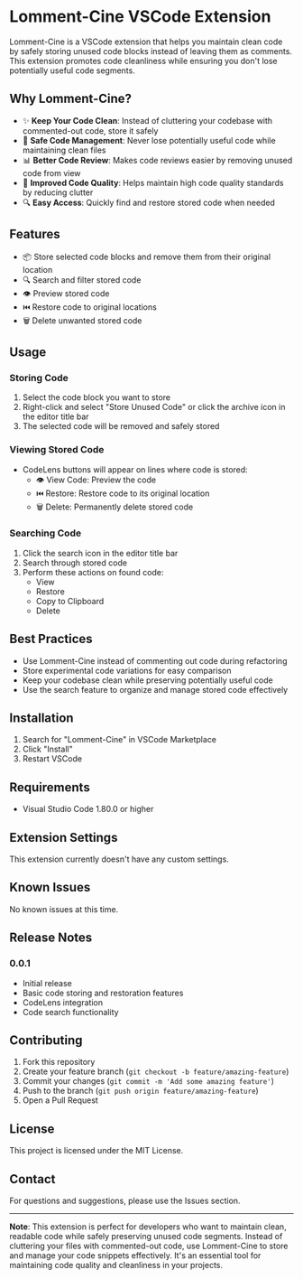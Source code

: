 # Lomment-Cine VSCode Extension

Lomment-Cine is a VSCode extension that helps you maintain clean code by safely storing unused code blocks instead of leaving them as comments. This extension promotes code cleanliness while ensuring you don't lose potentially useful code segments.

## Why Lomment-Cine?

- ✨ **Keep Your Code Clean**: Instead of cluttering your codebase with commented-out code, store it safely
- 🔄 **Safe Code Management**: Never lose potentially useful code while maintaining clean files
- 📊 **Better Code Review**: Makes code reviews easier by removing unused code from view
- 🎯 **Improved Code Quality**: Helps maintain high code quality standards by reducing clutter
- 🔍 **Easy Access**: Quickly find and restore stored code when needed

## Features

- 📦 Store selected code blocks and remove them from their original location
- 🔍 Search and filter stored code
- 👁️ Preview stored code
- ⏮️ Restore code to original locations
- 🗑️ Delete unwanted stored code

## Usage

### Storing Code

1. Select the code block you want to store
2. Right-click and select "Store Unused Code" or click the archive icon in the editor title bar
3. The selected code will be removed and safely stored

### Viewing Stored Code

- CodeLens buttons will appear on lines where code is stored:
  - 👁️ View Code: Preview the code
  - ⏮️ Restore: Restore code to its original location
  - 🗑️ Delete: Permanently delete stored code

### Searching Code

1. Click the search icon in the editor title bar
2. Search through stored code
3. Perform these actions on found code:
   - View
   - Restore
   - Copy to Clipboard
   - Delete

## Best Practices

- Use Lomment-Cine instead of commenting out code during refactoring
- Store experimental code variations for easy comparison
- Keep your codebase clean while preserving potentially useful code
- Use the search feature to organize and manage stored code effectively

## Installation

1. Search for "Lomment-Cine" in VSCode Marketplace
2. Click "Install"
3. Restart VSCode

## Requirements

- Visual Studio Code 1.80.0 or higher

## Extension Settings

This extension currently doesn't have any custom settings.

## Known Issues

No known issues at this time.

## Release Notes

### 0.0.1

- Initial release
- Basic code storing and restoration features
- CodeLens integration
- Code search functionality

## Contributing

1. Fork this repository
2. Create your feature branch (`git checkout -b feature/amazing-feature`)
3. Commit your changes (`git commit -m 'Add some amazing feature'`)
4. Push to the branch (`git push origin feature/amazing-feature`)
5. Open a Pull Request

## License

This project is licensed under the MIT License.

## Contact

For questions and suggestions, please use the Issues section.

---

**Note**: This extension is perfect for developers who want to maintain clean, readable code while safely preserving unused code segments. Instead of cluttering your files with commented-out code, use Lomment-Cine to store and manage your code snippets effectively. It's an essential tool for maintaining code quality and cleanliness in your projects.
